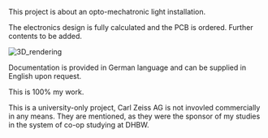 This project is about an opto-mechatronic light installation.

The electronics design is fully calculated and the PCB is ordered.
Further contents to be added.

![3D_rendering](https://github.com/user-attachments/assets/c6055121-f2f6-4842-85f3-933f2f93a59d)

Documentation is provided in German language and can be supplied in English upon request.

This is 100% my work.

This is a university-only project, Carl Zeiss AG is not invovled commercially in any means. They are mentioned, as they were the sponsor of my studies in the system of co-op studying at DHBW. 
